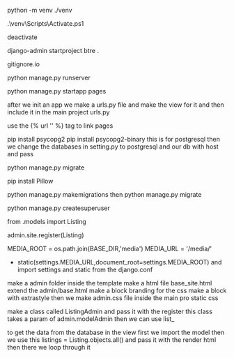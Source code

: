 python -m venv ./venv  
<!-- to init the ve  -->
.\venv\Scripts\Activate.ps1
<!-- to activate the ve -->
deactivate 
<!-- to deactivate the ve -->
 django-admin startproject btre .
 <!-- to start a project btre in the correct dir -->
 gitignore.io
 <!-- to git ignore for a frame work -->
 python manage.py runserver  
 <!-- to run the server -->
 python manage.py startapp pages
 <!-- to create an app -->
 after we init an app we make a urls.py file and make the view for it and then include it in the main project urls.py


 use the {% url '' %} tag to link pages 


 pip install psycopg2
 pip install psycopg2-binary
 this is for postgresql 
 then we change the databases in setting.py to postgresql and our db with host and pass


 <!-- this ins for migration  -->
 python manage.py migrate
 <!-- we have to install pillow when we use imagefield -->
 pip install Pillow
 <!-- to make migrations after making the models  -->
 python manage.py makemigrations
 then python manage.py migrate

 <!-- to create a super user  -->
  python manage.py createsuperuser
  <!-- to add the model to the admin area we use this -->
  from .models import Listing

admin.site.register(Listing)
<!-- for the media files we shoud add this to the main settings.py -->
MEDIA_ROOT = os.path.join(BASE_DIR,'media')
MEDIA_URL = '/media/'
<!-- we should also add this to the main urls.py -->
+ static(settings.MEDIA_URL,document_root=settings.MEDIA_ROOT) and import settings and static from the django.conf

<!-- to customize the admin page  -->
make a admin folder inside the template
make a html file base_site.html
extend the admin/base.html
make a block branding
for the css make a block with extrastyle
then we make admin.css file inside the main pro static css 

<!-- to customaize the admin area for listing or realtor  -->
make a class called ListingAdmin and pass it with the register
this class takes a param of admin.modelAdmin
then we can use list_

<!-- view and pulling data from the database  -->
 to get the data from the database in the view first we import the model then we use
 this listings = Listing.objects.all()
 and pass it with the render html
 then there we loop through it 